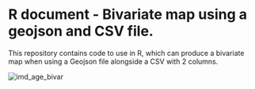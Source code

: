 # R document - Bivariate map using a geojson and CSV file.
This repository contains code to use in R, which can produce a bivariate map when using a Geojson file alongside a CSV with 2 columns.

![imd_age_bivar](https://github.com/user-attachments/assets/0b70904a-52ad-491a-8539-2ea3c3d215c8)
